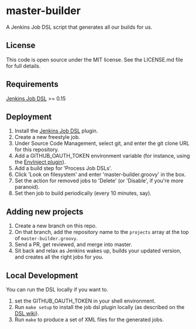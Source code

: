 master-builder
==============

A Jenkins Job DSL script that generates all our builds for us.

License
-------

This code is open source under the MIT license. See the LICENSE.md file for 
full details.

Requirements
------------

[Jenkins Job DSL](https://wiki.jenkins-ci.org/display/JENKINS/Job+DSL+Plugin) >= 0.15

Deployment
----------

1. Install the [Jenkins Job DSL](https://wiki.jenkins-ci.org/display/JENKINS/Job+DSL+Plugin) plugin.
2. Create a new freestyle job.
3. Under Source Code Management, select git, and enter the git clone URL for this repository.
4. Add a GITHUB_OAUTH_TOKEN environment variable (for instance, using the [EnvInject plugin](https://wiki.jenkins-ci.org/display/JENKINS/EnvInject+Plugin)).
5. Add a build step for 'Process Job DSLs'.
6. Click 'Look on filesystem' and enter 'master-builder.groovy' in the box.
7. Set the action for removed jobs to 'Delete' (or 'Disable', if you're more paranoid).
8. Set then job to build periodically (every 10 minutes, say).

Adding new projects
-------------------

1. Create a new branch on this repo.
2. On that branch, add the repository name to the `projects` array at the top of `master-builder.groovy`.
3. Send a PR, get reviewed, and merge into master.
4. Sit back and relax as Jenkins wakes up, builds your updated version, and creates all the right jobs for you.

Local Development
-----------------

You can run the DSL locally if you want to. 

1. set the GITHUB_OAUTH_TOKEN in your shell environment.
2. Run `make setup` to install the job dsl plugin locally (as described on the [DSL wiki](https://github.com/jenkinsci/job-dsl-plugin/wiki/User-Power-Moves)).
3. Run `make` to produce a set of XML files for the generated jobs.
